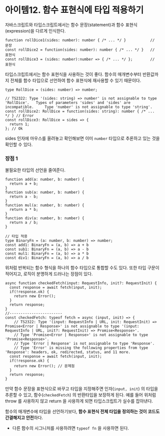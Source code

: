 # 아이템12. 함수 표현식에 타입 적용하기

자바스크립트와 타입스크립트에서는 함수 문장(statement)과 함수 표현식(expression)을 다르게 인식한다.

```tsx
function rollDice1(sides: number): number { /* ... */ }           // 문장
const rollDice2 = function(sides: number): number { /* ... */ }   // 표현식
const rollDice3 = (sides: number):number => { /* ... */ };        // 표현식
```

타입스크립트에서는 함수 표현식을 사용하는 것이 좋다. 함수의 매개변수부터 반환값까지 전체를 함수 타입으로 선언하여 함수 표현식에 재사용할 수 있기 때문이다.

```tsx
type RollDice = (sides: number) => number;

// TS2322: Type '(sides: string) => number' is not assignable to type 'RollDice'.   Types of parameters 'sides' and 'sides' are incompatible.     Type 'number' is not assignable to type 'string'.
const rollDice2: RollDice = function(sides: string): number { /* ... */ } // Error
const rollDice3: RollDice = sides => { 
  return 1;
}; // Ok
```

sides 인자에 마우스를 올려놓고 확인해보면 이미 `number` 타입으로 추론하고 있는 것을 확인할 수 있다.

### 장점 1

불필요한 타입의 선언을 줄여준다.

```tsx
function add(a: number, b: number) {
  return a + b;
}
function sub(a: number, b: number) {
  return a - b;
}
function mul(a: number, b: number) {
  return a * b;
}
function div(a: number, b: number) {
  return a / b;
}

// 타입 적용
type BinaryFn = (a: number, b: number) => number;
const add1: BinaryFn = (a, b) => a + b
const sub1: BinaryFn = (a, b) => a - b
const mul1: BinaryFn = (a, b) => a * b
const div1: BinaryFn = (a, b) => a / b
```

위처럼 반복되는 함수 형식을 하나의 함수 타입으로 통합할 수도 있다. 또한 타입 구문이 적어지고, 로직이 분명하게 드러나는 장점이 있다.

```tsx
async function checkedFetch(input: RequestInfo, init?: RequestInit) {
  const response = await fetch(input, init);
  if(!response.ok) {
    return new Error();
  }
  return response;
}
//------------------------
const checkedFetch: typeof fetch = async (input, init) => {
	// TS2322: Type '(input: RequestInfo | URL, init: RequestInit) => Promise<Error | Response>' is not assignable to type '(input: RequestInfo | URL, init?: RequestInit) => Promise<Response>'.
	// Type 'Promise<Error | Response>' is not assignable to type 'Promise<Response>'.
	// Type 'Error | Response' is not assignable to type 'Response'.
	// Type 'Error' is missing the following properties from type 'Response': headers, ok, redirected, status, and 11 more.
  const response = await fetch(input, init);
  if(!response.ok) {
    return new Error(); // 문제점
  } 
  return response;
}
```

만약 함수 문장을 표현식으로 바꾸고 타입을 지정해주면 인자(`input, init`) 의 타입을 추론할 수 있고, 함수(`checkedFetch`) 의 반환타입을 보장하게 된다. 예를 들어 위처럼 throw 를 사용하지 않고 return 을 사용하게 되면 타입스크립트가 실수를 잡아낸다.

함수의 매개변수에 타입을 선언하기보다, **함수 표현식 전체 타입을 정의하는 것이 코드도 간결해지고 안전**하다.

- 다른 함수의 시그니처를 사용하려면 `typeof fn` 을 사용하면 된다.
